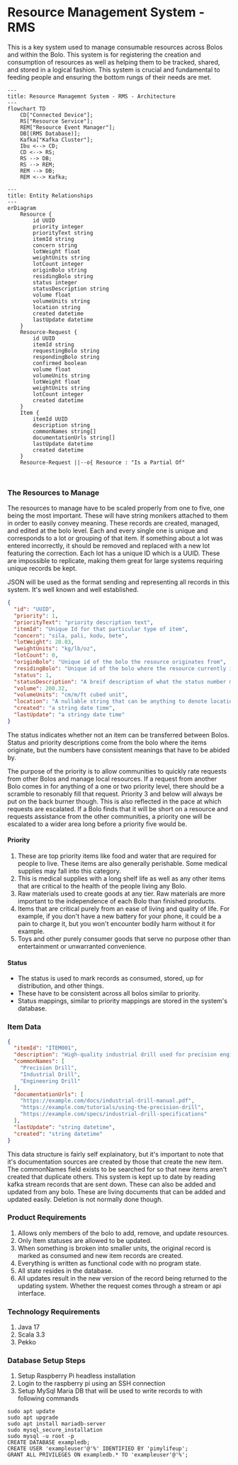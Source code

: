 
# Resource Management System - RMS

This is a key system used to manage consumable resources across Bolos and within the Bolo. This system is for registering the creation and consumption of resources as well as helping them to be
tracked, shared, and stored in a logical fashion. This system is crucial and fundamental to feeding people and ensuring the bottom rungs of their needs are met.

```mermaid
---
title: Resource Managemnt System - RMS - Architecture
---
flowchart TD
    CD["Connected Device"];
    RS["Resource Service"];
    REM["Resource Event Manager"];
    DB[(RMS Database)];
    Kafka["Kafka Cluster"];
    Ibu <--> CD;
    CD <--> RS;
    RS --> DB;
    RS --> REM;
    REM --> DB; 
    REM <--> Kafka;
```
```mermaid
---
title: Entity Relationships
---
erDiagram
    Resource {
        id UUID
        priority integer
        priorityText string
        itemId string
        concern string
        lotWeight float
        weightUnits string
        lotCount integer
        originBolo string
        residingBolo string
        status integer
        statusDescription string
        volume float
        volumeUnits string
        location string
        created datetime
        lastUpdate datetime
    }
    Resource-Request {
        id UUID
        itemId string
        requestingBolo string
        respondingBolo string
        confirmed boolean
        volume float
        volumeUnits string
        lotWeight float
        weightUnits string
        lotCount integer
        created datetime
    }
    Item {
        itemId UUID
        description string
        commonNames string[]
        documentationUrls string[]
        lastUpdate datetime 
        created datetime
    }
    Resource-Request ||--o{ Resource : "Is a Partial Of"
    
    
```
### The Resources to Manage

The resources to manage have to be scaled properly from one to five, one being the most important. These will have string monikers attached to them in order to easily convey meaning. These records are created, managed, and edited at the bolo level. Each and every single one is unique and corresponds to a lot or grouping of that item. If something about a lot was entered incorrectly, it should be removed and replaced with a new lot featuring the correction. Each lot has a unique ID which is a UUID. These are impossible to replicate, making them great for large systems requiring unique records be kept.

JSON will be used as the format sending and representing all records in this system. It's well known and well established.

```json
{
  "id": "UUID",
  "priority": 1,
  "priorityText": "priority description text",
  "itemId": "Unique Id for that particular type of item",
  "concern": "sila, pali, kodu, bete",
  "lotWeight": 20.03,
  "weightUnits": "kg/lb/oz",
  "lotCount": 0,
  "originBolo": "Unique id of the bolo the resource originates from",
  "residingBolo": "Unique id of the bolo where the resource currently is",
  "status": 1,
  "statusDescription": "A breif description of what the status number means",
  "volume": 200.32,
  "volumeUnits": "cm/m/ft cubed unit",
  "location": "A nullable string that can be anything to denote location when in a stored status.",
  "created": "a string date time",
  "lastUpdate": "a stringy date time"
}
```
The status indicates whether not an item can be transferred between Bolos. Status and priority descriptions come from the bolo where the items originate, but the numbers have consistent meanings that have to be abided by.

The purpose of the priority is to allow communities to quickly rate requests from other Bolos and manage local resources. If a request from another Bolo comes in for anything of a one or two priority level, there should be a scramble to resonably fill that request. Priority 3 and below will always be put on the back burner though.
This is also reflected in the pace at which requests are escalated. If a Bolo finds that it will be short on a resource and requests assistance from the other communities, a priority one will be escalated to a wider area long before a priority five would be.

#### Priority
1. These are top priority items like food and water that are required for people to live. These items are also generally perishable. Some medical supplies may fall into this category.
2. This is medical supplies with a long shelf life as well as any other items that are critical to the health of the people living any Bolo.
3. Raw materials used to create goods at any tier. Raw materials are more important to the independence of each Bolo than finished products.
4. Items that are critical purely from an ease of living and quality of life. For example, if you don't have a new battery for your phone, it could be a pain to charge it, but you won't encounter bodily harm without it for example.
5. Toys and other purely consumer goods that serve no purpose other than entertainment or unwarranted convenience.

#### Status
- The status is used to mark records as consumed, stored, up for distribution, and other things.
- These have to be consistent across all bolos similar to priority.
- Status mappings, similar to priority mappings are stored in the system's database.

### Item Data

```json
{
  "itemId": "ITEM001",
  "description": "High-quality industrial drill used for precision engineering.",
  "commonNames": [
    "Precision Drill",
    "Industrial Drill",
    "Engineering Drill"
  ],
  "documentationUrls": [
    "https://example.com/docs/industrial-drill-manual.pdf",
    "https://example.com/tutorials/using-the-precision-drill",
    "https://example.com/specs/industrial-drill-specifications"
  ],
  "lastUpdate": "string datetime",
  "created": "string datetime"
}
```
This data structure is fairly self explainatory, but it's important to note that it's documentation sources are created by those that create  the new item. 
The commonNames field exists to be searched for so that new items aren't created that duplicate others. This system is kept up to date by reading kafka stream 
records that are sent down. These can also be added and updated from any bolo. These are living documents that can be added and updated easily. Deletion is not 
normally done though.

### Product Requirements
1. Allows only members of the bolo to add, remove, and update resources.
2. Only Item statuses are allowed to be updated.
3. When something is broken into smaller units, the original record is marked as consumed and new item records are created.
4. Everything is written as functional code with no program state.
5. All state resides in the database.
6. All updates result in the new version of the record being returned to the updating system. Whether the request comes through a stream or api interface. 

### Technology Requirements
1. Java 17
2. Scala 3.3
3. Pekko

### Database Setup Steps
1. Setup Raspberry Pi headless installation
2. Login to the raspberry pi using an SSH connection
3. Setup MySql Maria DB that will be used to write records to with following commands
```shell
sudo apt update
sudo apt upgrade
sudo apt install mariadb-server
sudo mysql_secure_installation 
sudo mysql -u root -p
CREATE DATABASE exampledb;
CREATE USER 'exampleuser'@'%' IDENTIFIED BY 'pimylifeup';
GRANT ALL PRIVILEGES ON exampledb.* TO 'exampleuser'@'%';
```